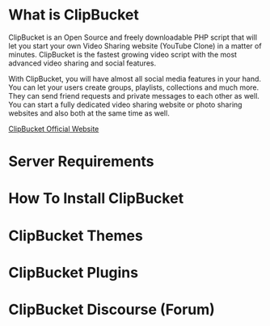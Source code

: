 # What is ClipBucket
ClipBucket is an Open Source and freely downloadable PHP script that will let you start your own Video Sharing website (YouTube Clone) in a matter of minutes. ClipBucket is the fastest growing video script with the most advanced video sharing and social features.

With ClipBucket, you will have almost all social media features in your hand. You can let your users create groups, playlists, collections and much more. They can send friend requests and private messages to each other as well.
You can start a fully dedicated video sharing website or photo sharing websites and also both at the same time as well.

<a href="clip-bucket.com">ClipBucket Official Website </a>

# Server Requirements

# How To Install ClipBucket

# ClipBucket Themes

# ClipBucket Plugins

# ClipBucket Discourse (Forum)

